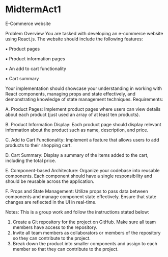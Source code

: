 # MidtermAct1
E-Commerce website

Problem Overview
You are tasked with developing an e-commerce website using React.js. The website should include the
following features:

▪ Product pages

▪ Product information pages

▪ An add to cart functionality

▪ Cart summary

Your implementation should showcase your understanding in working with React components, managing
props and state effectively, and demonstrating knowledge of state management techniques.
Requirements:

A. Product Pages: Implement product pages where users can view details about each product (just
used an array of at least ten products).

B. Product Information Display: Each product page should display relevant information about the
product such as name, description, and price.

C. Add to Cart Functionality: Implement a feature that allows users to add products to their shopping
cart.

D. Cart Summary: Display a summary of the items added to the cart, including the total price.

E. Component-based Architecture: Organize your codebase into reusable components. Each
component should have a single responsibility and should be reusable across the application.

F. Props and State Management: Utilize props to pass data between components and manage
component state effectively. Ensure that state changes are reflected in the UI in real-time.

Notes: This is a group work and follow the instructions stated below:

1. Create a Git repository for the project on GitHub. Make sure all team members have access to
the repository.
2. Invite all team members as collaborators or members of the repository so they can contribute to
the project.
3. Break down the product into smaller components and assign to each member so that they can
contribute to the project.
